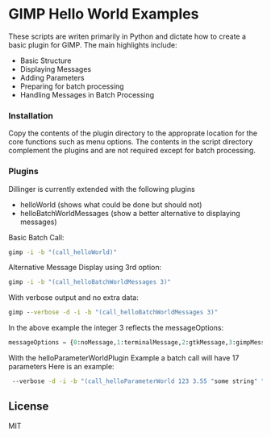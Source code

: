 # GIMP Hello World Examples

These scripts are writen primarily in Python and dictate how to create a basic plugin for GIMP. The main highlights include:

  - Basic Structure
  - Displaying Messages
  - Adding Parameters
  - Preparing for batch processing
  - Handling Messages in Batch Processing

### Installation

Copy the contents of the plugin directory to the approprate location for the core functions such as menu options. The contents in the script directory complement the plugins and are not required except for batch processing.

### Plugins

Dillinger is currently extended with the following plugins

* helloWorld (shows what could be done but should not)
* helloBatchWorldMessages (show a better alternative to displaying messages)

Basic Batch Call:
```cmd
gimp -i -b "(call_helloWorld)"
```

Alternative Message Display using 3rd option:
```cmd
gimp -i -b "(call_helloBatchWorldMessages 3)"
```

With verbose output and no extra data:
```cmd
gimp --verbose -d -i -b "(call_helloBatchWorldMessages 3)"
```

In the above example the integer 3 reflects the messageOptions:
```python
messageOptions = {0:noMessage,1:terminalMessage,2:gtkMessage,3:gimpMessage}
```

With the helloParameterWorldPlugin Example a batch call will have 17 parameters Here is an example:
```cmd
 --verbose -d -i -b "(call_helloParameterWorld 123 3.55 "some string" "some long string" 2 "3xs" 0 17 87 (80, 33, 10) "Sans" "2. Star" "3D Green" "Blinds" "Firecode" 0 0)"
 ```

License
----

MIT
